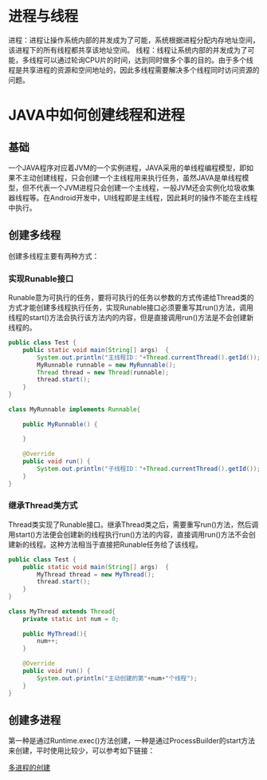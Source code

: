# 进程与线程
进程：进程让操作系统内部的并发成为了可能，系统根据进程分配内存地址空间，该进程下的所有线程都共享该地址空间。
线程：线程让系统内部的并发成为了可能，多线程可以通过轮询CPU片的时间，达到同时做多个事的目的。由于多个线程是共享进程的资源和空间地址的，因此多线程需要解决多个线程同时访问资源的问题。
# JAVA中如何创建线程和进程
## 基础
一个JAVA程序对应着JVM的一个实例进程，JAVA采用的单线程编程模型，即如果不主动创建线程，只会创建一个主线程用来执行任务，虽然JAVA是单线程模型，但不代表一个JVM进程只会创建一个主线程，一般JVM还会实例化垃圾收集器线程等。在Android开发中，UI线程即是主线程，因此耗时的操作不能在主线程中执行。
## 创建多线程
创建多线程主要有两种方式：
### 实现Runable接口
Runable意为可执行的任务，要将可执行的任务以参数的方式传递给Thread类的方式才能创建多线程执行任务，实现Runable接口必须要重写其run()方法，调用线程的start()方法会执行该方法内的内容，但是直接调用run()方法是不会创建新线程的。
```java
public class Test {
    public static void main(String[] args)  {
        System.out.println("主线程ID："+Thread.currentThread().getId());
        MyRunnable runnable = new MyRunnable();
        Thread thread = new Thread(runnable);
        thread.start();
    }
}
 
class MyRunnable implements Runnable{
     
    public MyRunnable() {
         
    }
     
    @Override
    public void run() {
        System.out.println("子线程ID："+Thread.currentThread().getId());
    }
}
```
### 继承Thread类方式
Thread类实现了Runable接口。继承Thread类之后，需要重写run()方法，然后调用start()方法便会创建新的线程执行run()方法的内容，直接调用run()方法不会创建新的线程。这种方法相当于直接把Runable任务给了该线程。
```java
public class Test {
    public static void main(String[] args)  {
        MyThread thread = new MyThread();
        thread.start();
    }
}
 
class MyThread extends Thread{
    private static int num = 0;
     
    public MyThread(){
        num++;
    }
     
    @Override
    public void run() {
        System.out.println("主动创建的第"+num+"个线程");
    }
}
```
## 创建多进程
第一种是通过Runtime.exec()方法创建，一种是通过ProcessBuilder的start方法来创建，平时使用比较少，可以参考如下链接：

[多进程的创建](https://www.cnblogs.com/dolphin0520/p/3913517.html)

